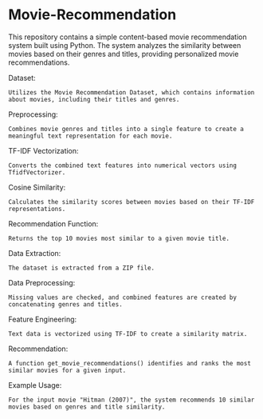 # Movie-Recommendation
This repository contains a simple content-based movie recommendation system built using Python. The system analyzes the similarity between movies based on their genres and titles, providing personalized movie recommendations.

Dataset:

    Utilizes the Movie Recommendation Dataset, which contains information about movies, including their titles and genres.
    
Preprocessing: 

    Combines movie genres and titles into a single feature to create a meaningful text representation for each movie.
    
TF-IDF Vectorization: 

    Converts the combined text features into numerical vectors using TfidfVectorizer.
    
Cosine Similarity: 

    Calculates the similarity scores between movies based on their TF-IDF representations.
    
Recommendation Function: 

    Returns the top 10 movies most similar to a given movie title.

Data Extraction: 

    The dataset is extracted from a ZIP file.
    
Data Preprocessing: 

    Missing values are checked, and combined features are created by concatenating genres and titles.
    
Feature Engineering: 

    Text data is vectorized using TF-IDF to create a similarity matrix.

Recommendation: 

    A function get_movie_recommendations() identifies and ranks the most similar movies for a given input.

Example Usage:

    For the input movie "Hitman (2007)", the system recommends 10 similar movies based on genres and title similarity.
